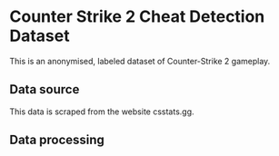 # Counter Strike 2 Cheat Detection Dataset

This is an anonymised, labeled dataset of Counter-Strike 2 gameplay.

## Data source

This data is scraped from the website csstats.gg.

## Data processing





